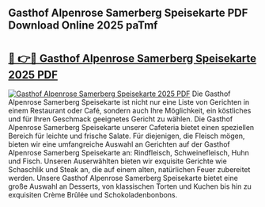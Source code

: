 ## Gasthof Alpenrose Samerberg Speisekarte PDF Download Online 2025 paTmf

# <h2><a href="http://gc9xpt.nevu.top/?p=Gasthof+Alpenrose+Samerberg+Speisekarte">🔗 👉🔴 Gasthof Alpenrose Samerberg Speisekarte 2025 PDF</a></h2>

[![Gasthof Alpenrose Samerberg Speisekarte 2025 PDF](https://i.imgur.com/dBaPXMq.png)](http://gc9xpt.nevu.top/?p=Gasthof+Alpenrose+Samerberg+Speisekarte)
Die Gasthof Alpenrose Samerberg Speisekarte ist nicht nur eine Liste von Gerichten in einem Restaurant oder Café, sondern auch Ihre Möglichkeit, ein köstliches und für Ihren Geschmack geeignetes Gericht zu wählen. Die Gasthof Alpenrose Samerberg Speisekarte unserer Cafeteria bietet einen speziellen Bereich für leichte und frische Salate. Für diejenigen, die Fleisch mögen, bieten wir eine umfangreiche Auswahl an Gerichten auf der Gasthof Alpenrose Samerberg Speisekarte an: Rindfleisch, Schweinefleisch, Huhn und Fisch. Unseren Auserwählten bieten wir exquisite Gerichte wie Schaschlik und Steak an, die auf einem alten, natürlichen Feuer zubereitet werden. Unsere Gasthof Alpenrose Samerberg Speisekarte bietet eine große Auswahl an Desserts, von klassischen Torten und Kuchen bis hin zu exquisiten Crème Brûlée und Schokoladenbonbons.
